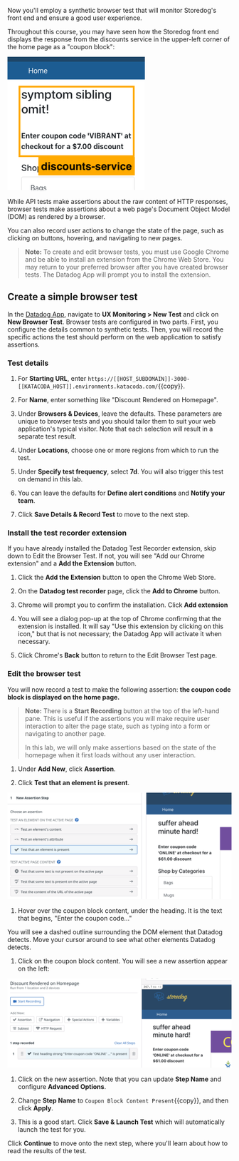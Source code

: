 Now you'll employ a synthetic browser test that will monitor Storedog's front end and ensure a good user experience. 

Throughout this course, you may have seen how the Storedog front end displays the response from the discounts service in the upper-left corner of the home page as a "coupon block":

![Coupon section detail of Storedog homepage](./assets/coupon_section_detail.png)

While API tests make assertions about the raw content of HTTP responses, browser tests make assertions about a web page's Document Object Model (DOM) as rendered by a browser.

You can also record user actions to change the state of the page, such as clicking on buttons, hovering, and navigating to new pages.

> **Note:** To create and edit browser tests, you must use Google Chrome and be able to install an extension from the Chrome Web Store. You may return to your preferred browser after you have created browser tests. The Datadog App will prompt you to install the extension.

## Create a simple browser test

In the <a href="https://app.datadoghq.com" target="_datadog">Datadog App</a>, navigate to **UX Monitoring > New Test** and click on **New Browser Test**. Browser tests are configured in two parts. First, you configure the details common to synthetic tests. Then, you will record the specific actions the test should perform on the web application to satisfy assertions.

### Test details

1. For **Starting URL**, enter `https://[[HOST_SUBDOMAIN]]-3000-[[KATACODA_HOST]].environments.katacoda.com/`{{copy}}.

1. For **Name**, enter something like "Discount Rendered on Homepage".

1. Under **Browsers & Devices**, leave the defaults. These parameters are unique to browser tests and you should tailor them to suit your web application's typical visitor. Note that each selection will result in a separate test result.

1. Under **Locations**, choose one or more regions from which to run the test. 

1. Under **Specify test frequency**, select **7d**. You will also trigger this test on demand in this lab.

1. You can leave the defaults for **Define alert conditions** and **Notify your team**.

1. Click **Save Details & Record Test** to move to the next step.

### Install the test recorder extension

If you have already installed the Datadog Test Recorder extension, skip down to Edit the Browser Test. If not, you will see "Add our Chrome extension" and a **Add the Extension** button. 

1. Click the **Add the Extension** button to open the Chrome Web Store. 

1. On the **Datadog test recorder** page, click the **Add to Chrome** button.

1. Chrome will prompt you to confirm the installation. Click **Add extension**

1. You will see a dialog pop-up at the top of Chrome confirming that the extension is installed. It will say "Use this extension by clicking on this icon," but that is not necessary; the Datadog App will activate it when necessary.

1. Click Chrome's **Back** button to return to the Edit Browser Test page.

### Edit the browser test

You will now record a test to make the following assertion: **the coupon code block is displayed on the home page.**

> **Note:** There is a **Start Recording** button at the top of the left-hand pane. This is useful if the assertions you will make require user interaction to alter the page state, such as typing into a form or navigating to another page. 
>
> In this lab, we will only make assertions based on the state of the homepage when it first loads without any user interaction.

1. Under **Add New**, click **Assertion**.

1. Click **Test that an element is present**. 

  ![Highlighting 'Test that an element is present' assertion](./assets/select_test_element_present.png)

1. Hover over the coupon block content, under the heading. It is the text that begins, "Enter the coupon code..." 

  You will see a dashed outline surrounding the DOM element that Datadog detects. Move your cursor around to see what other elements Datadog detects.

1. Click on the coupon block content. You will see a new assertion appear on the left:

  ![Screenshot of first browser test assertion](./assets/first_browser_test_assertion.png)

1. Click on the new assertion. Note that you can update **Step Name** and configure **Advanced Options**. 

1. Change **Step Name** to `Coupon Block Content Present`{{copy}}, and then click **Apply**.

1. This is a good start. Click **Save & Launch Test** which will automatically launch the test for you.

Click **Continue** to move onto the next step, where you'll learn about how to read the results of the test.
